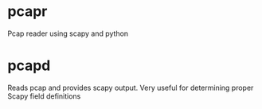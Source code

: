 # pcapr
Pcap reader using scapy and python

# pcapd
Reads pcap and provides scapy output.  Very useful for determining proper Scapy field definitions

